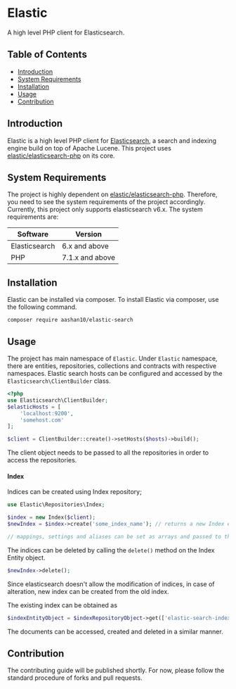 # Elastic
A high level PHP client for Elasticsearch.

## Table of Contents
- [ Introduction ](#Introduction)
- [ System Requirements ](#system-requirements)
- [Installation](#installation)
- [Usage](#usage)
- [Contribution](#contribution)

## Introduction
Elastic is a high level PHP client for [Elasticsearch](https://elastic.co), a search and indexing engine build on top of Apache Lucene. This project uses [elastic/elasticsearch-php](https://github.com/elastic/elasticsearch-php) on its core. 
## System Requirements

The project is highly dependent on [elastic/elasticsearch-php](https://github.com/elastic/elasticsearch-php). Therefore, you need to see the system requirements of the project accordingly. Currently, this project only supports elasticsearch v6.x.
The system requirements are:

| Software | Version |
|----------|---------|
|Elasticsearch|6.x and above|
|PHP|7.1.x and above|


## Installation

Elastic can be installed via composer. To install Elastic via composer, use the following command.
```
composer require aashan10/elastic-search
```

## Usage

The project has main namespace of `Elastic`. Under `Elastic` namespace, there are entities, repositories, collections and contracts with respective namespaces. Elastic search hosts can be configured and accessed by the `Elasticsearch\ClientBuilder` class.

```php
<?php
use Elasticsearch\ClientBuilder;
$elasticHosts = [
	'localhost:9200',
	'somehost.com'
];

$client = ClientBuilder::create()->setHosts($hosts)->build();

``` 
The client object needs to be passed to all the repositories in order to access the repositories.

#### Index
Indices can be created using Index repository;
```php
use Elastic\Repositories\Index;

$index = new Index($client);
$newIndex = $index->create('some_index_name'); // returns a new Index entity object.

// mappings, settings and aliases can be set as arrays and passed to the create method as parameters.
```

The indices can be deleted by calling the `delete()` method on the Index Entity object.
```php
$newIndex->delete();
```

Since elasticsearch doesn't allow the modification of indices, in case of alteration, new index can be created from the old index.

The existing index can be obtained as

```php
$indexEntityObject = $indexRepositoryObject->get(['elastic-search-index-name']);
``` 

The documents can be accessed, created and deleted in a similar manner.

## Contribution
The contributing guide will be published shortly. For now, please follow the standard procedure of forks and pull requests.

